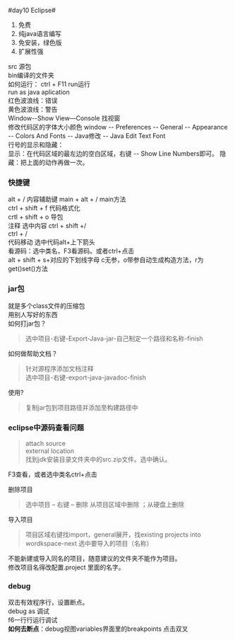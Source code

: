 #day10 Eclipse#
1. 免费
2. 纯java语言编写
3. 免安装，绿色版
4. 扩展性强  

src 源包  
bin编译的文件夹  
如何运行： 
ctrl + F11 run运行  
run as java aplication  
红色波浪线：错误  
黄色波浪线：警告  
Window--Show View—Console   找视窗  
修改代码区的字体大小颜色  window -- Preferences -- General -- Appearance -- Colors And Fonts -- Java修改 -- Java Edit Text Font  
行号的显示和隐藏：  
显示：在代码区域的最左边的空白区域，右键 -- Show Line Numbers即可。
隐藏：把上面的动作再做一次。  
### 快捷键 ###

alt + / 内容辅助键	main + alt + /   main方法  
ctrl + shift + f 代码格式化  
crtl + shift + o 导包  
注释 选中内容 ctrl + shift +/  
ctrl + /  
代码移动 选中代码alt+上下箭头  
看源码：选中类名，F3看源码。或者ctrl+点击  
alt + shift + s+对应的下划线字母	c无参，o带参自动生成构造方法，r为get()set()方法  

### jar包 ###
就是多个class文件的压缩包  
用别人写好的东西  
如何打jar包？  
> 选中项目-右键-Export-Java-jar-自己制定一个路径和名称-finish     

如何做帮助文档？
> 针对源程序添加文档注释  
> 选中项目-右键-export-java-javadoc-finish
  
使用?
> 复制jar包到项目路径并添加至构建路径中
  
### eclipse中源码查看问题 ###
> attach source  
external location  
找到jdk安装目录文件夹中的src.zip文件。选中确认。

F3查看，或者选中类名ctrl+点击  

删除项目
> 选中项目 – 右键 – 删除 从项目区域中删除 ；从硬盘上删除  

导入项目
> 项目区域右键找import，general展开，找existing projects into wordkspace-next 选中要导入的项目（名称）  

不能新建或导入同名的项目，随意建议的文件夹不能作为项目。  
修改项目名得改配置.project <name>里面的名字。  
### debug   

双击有效程序行，设置断点。  
debug as 调试  
f6一行行运行调试  
**如何去断点**：debug视图variables界面里的breakpoints 点击双叉